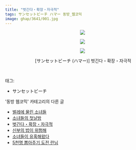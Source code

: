 ```yaml
---
title: "벗긴다・확장・자극적"
tags: サンセットビーチ ハマー 동방_웹코믹
image: ghap/3641/001.jpg
---
```

<div class="article">
<p style="text-align: center; clear: none; float: none;"><img src="{{ site.nasurl }}/ghap/3641/001.jpg"/></p>
<p style="text-align: center; clear: none; float: none;"><img src="{{ site.nasurl }}/ghap/3641/002.jpg"/></p>
<p style="text-align: center; clear: none; float: none;"><img src="{{ site.nasurl }}/ghap/3641/003.jpg"/></p>
<p style="text-align: center; clear: none; float: none;"> [サンセットビーチ (ハマー)] 벗긴다・확장・자극적</p>
<p><br/></p>
</div><div class="tagTrail">
<p>태그: </p>
<ul>
<li>サンセットビーチ</li>
</ul>
</div><div class="another">
<p>'동방 웹코믹' 카테고리의 다른 글</p>
<ul>
<li><a href="/2017-08-12-ghap_3643">벌레에 물린 소녀들</a></li>
<li><a href="/2017-08-12-ghap_3642">소녀들의 첫날밤</a></li>
<li><a href="/2017-08-12-ghap_3641">벗긴다・확장・자극적</a></li>
<li><a href="/2017-08-12-ghap_3640">신부의 밥이 위험해</a></li>
<li><a href="/2017-08-12-ghap_3639">소녀들이 유혹해왔다</a></li>
<li><a href="/2017-08-10-ghap_3637">5천명 뽑아주기 도전 란님</a></li>
</ul>
</div><div class="cb_module cb_fluid">
<div class="cb_wrt cb_profile">
</div><!-- commentList close -->
</div>